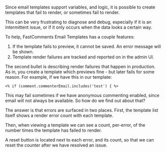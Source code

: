 Since email templates support variables, and logic, it is possible to create templates
that fail to render, or sometimes fail to render.

This can be very frustrating to diagnose and debug, especially if it is an intermittent issue, or
if it only occurs when the data looks a certain way.

To help, FastComments Email Templates has a couple features:

1. If the template fails to preview, it cannot be saved. An error message will be shown.
2. Template render failures are tracked and reported on in the admin UI.

The second bullet is describing render failures that happen in production. As in, you create a template which previews
fine - but later fails for some reason. For example, if we have this in our template:

    <% if (comment.commenterEmail.includes('test') { %>

This may fail sometimes if we have anonymous commenting enabled, since email will not always
be available. So how do we find out about that?

The answer is that errors are surfaced in two places. First, the template list itself
shows a render error count with each template.

Then, when viewing a template we can see a count, per-error, of the number times the template
has failed to render.

A reset button is located next to each error, and its count, so that we can reset the counter
after we have resolved an issue.
